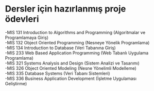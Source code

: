 # Dersler için hazırlanmış proje ödevleri
-MIS 131 Introduction to Algorithms and Programming (Algoritmalar ve Programlamaya Giriş)<br/>
-MIS 132 Object Oriented Programming (Nesneye Yönelik Programlama)<br/>
-MIS 134 Introduction to Database (Veri Tabanına Giriş)<br/>
-MIS 233 Web Based Application Programming (Web Tabanlı Uygulama Programlama)<br>
-MIS 321 Systems Analysis and Design (Sistem Analizi ve Tasarımı)<br>
-MIS 326 Object Oriented Modeling (Nesne Yönelimli Modelleme) <br>
-MIS 335 Database Systems (Veri Tabanı Sistemleri)<br>
-MIS 336 Business Application Development (İşletme Uygulaması Geliştirme)
